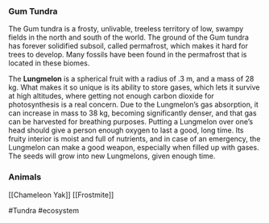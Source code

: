 ### Gum Tundra

The Gum tundra is a frosty, unlivable, treeless territory of low, swampy fields in the north and south of the world. The ground of the Gum tundra has forever solidified subsoil, called permafrost, which makes it hard for trees to develop. Many fossils have been found in the permafrost that is located in these biomes.

The **Lungmelon** is a spherical fruit with a radius of .3 m, and a mass of 28 kg. What makes it so unique is its ability to store gases, which lets it survive at high altitudes, where getting not enough carbon dioxide for photosynthesis is a real concern. Due to the Lungmelon’s gas absorption, it can increase in mass to 38 kg, becoming significantly denser, and that gas can be harvested for breathing purposes. Putting a Lungmelon over one’s head should give a person enough oxygen to last a good, long time. Its fruity interior is moist and full of nutrients, and in case of an emergency, the Lungmelon can make a good weapon, especially when filled up with gases. The seeds will grow into new Lungmelons, given enough time.

### Animals
[[Chameleon Yak]]
[[Frostmite]]

#Tundra #ecosystem 